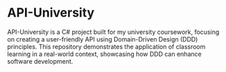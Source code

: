 # API-University
API-University is a C# project built for my university coursework, focusing on creating a user-friendly API using Domain-Driven Design (DDD) principles. This repository demonstrates the application of classroom learning in a real-world context, showcasing how DDD can enhance software development.
